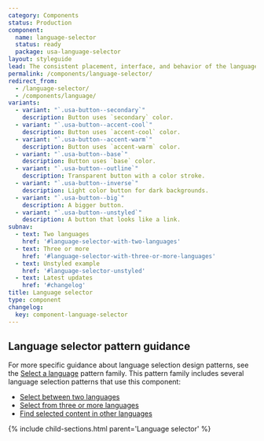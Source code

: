 ```yaml
---
category: Components
status: Production
component:
  name: language-selector
  status: ready
  package: usa-language-selector
layout: styleguide
lead: The consistent placement, interface, and behavior of the language selection component allows users to easily find and access content in the language the user is most comfortable in.
permalink: /components/language-selector/
redirect_from:
  - /language-selector/
  - /components/language/
variants:
  - variant: "`.usa-button--secondary`"
    description: Button uses `secondary` color.
  - variant: "`.usa-button--accent-cool`"
    description: Button uses `accent-cool` color.
  - variant: "`.usa-button--accent-warm`"
    description: Button uses `accent-warm` color.
  - variant: "`.usa-button--base`"
    description: Button uses `base` color.
  - variant: "`.usa-button--outline`"
    description: Transparent button with a color stroke.
  - variant: "`.usa-button--inverse`"
    description: Light color button for dark backgrounds.
  - variant: "`.usa-button--big`"
    description: A bigger button.
  - variant: "`.usa-button--unstyled`"
    description: A button that looks like a link.
subnav:
  - text: Two languages
    href: '#language-selector-with-two-languages'
  - text: Three or more
    href: '#language-selector-with-three-or-more-languages'
  - text: Unstyled example
    href: '#language-selector-unstyled'
  - text: Latest updates
    href: '#changelog'
title: Language selector
type: component
changelog:
  key: component-language-selector
---
```


## Language selector pattern guidance
For more specific guidance about language selection design patterns, see the <a href="{{ site.baseurl }}/patterns/select-a-language/">Select a language</a> pattern family. This pattern family includes several language selection patterns that use this component:
- <a href="{{ site.baseurl }}/patterns/select-a-language/two-languages/">Select between two languages</a>
- <a href="{{ site.baseurl }}/patterns/select-a-language/three-or-more-languages/">Select from three or more languages</a>
- <a href="{{ site.baseurl }}/patterns/select-a-language/selected-content/">Find selected content in other languages</a>

{% include child-sections.html parent='Language selector' %}

